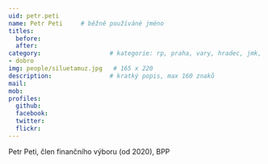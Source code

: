 ```yaml
---
uid: petr.peti
name: Petr Peti  	# běžně používáné jméno
titles:
  before: 
  after:
category:                 	# kategorie: rp, praha, vary, hradec, jmk, senat
- dobro
img: people/siluetamuz.jpg   # 165 x 220
description:            	# kratký popis, max 160 znaků
mail: 
mob:	
profiles:
  github:
  facebook: 
  twitter: 
  flickr:
---
```


Petr Peti, člen finančního výboru (od 2020), BPP 

